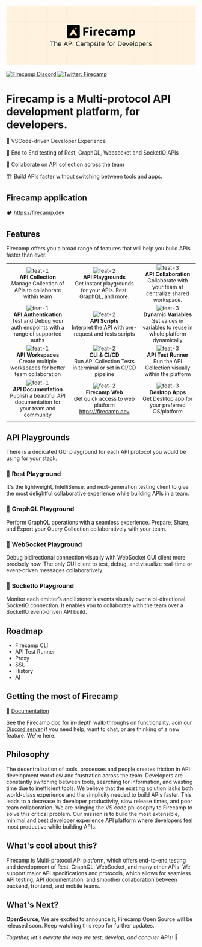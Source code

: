 ![FirecampCoverImage](.github/github-cover.png)


[![Firecamp Discord](https://badgen.net/discord/members/8hRaqhK)](https://discord.gg/8hRaqhK)
[![Twitter: Firecamp](https://img.shields.io/twitter/follow/firecampdev.svg?style=social)](https://twitter.com/firecampdev)

# Firecamp is a Multi-protocol API development platform, for developers.

💚 VSCode-driven Developer Experience

:high_brightness: End to End testing of Rest, GraphQL, Websocket and SocketIO APIs

:satellite: Collaborate on API collection across the team

🏗️ Build APIs faster without switching between tools and apps. 

## Firecamp application
🏕️ https://firecamp.dev

## Features 
Firecamp offers you a broad range of features that will help you build APIs faster than ever.

|   	|  	  |    	|
|:---:|:---:|:---:|
| ![feat-1](https://github.com/FirecampDev/Firecamp/assets/5078921/34604995-b884-42a0-833e-cd8345b4add5) <br/> **API Collection** <br/> Manage Collection of APIs to collaborate within team| ![feat-2](https://github.com/FirecampDev/Firecamp/assets/5078921/34604995-b884-42a0-833e-cd8345b4add5) <br/> **API Playgrounds** <br/> Get instant playgrounds for your APIs. Rest, GraphQL, and more. 	| ![feat-3](https://github.com/FirecampDev/Firecamp/assets/5078921/34604995-b884-42a0-833e-cd8345b4add5) <br/> **API Collaboration** <br/> Collaborate with your team at centralize shared workspace.| 
| ![feat-1](https://github.com/FirecampDev/Firecamp/assets/5078921/34604995-b884-42a0-833e-cd8345b4add5) <br/> **API Authentication** <br/> Test and Debug your auth endpoints with a range of supported auths| ![feat-2](https://github.com/FirecampDev/Firecamp/assets/5078921/34604995-b884-42a0-833e-cd8345b4add5) <br/> **API Scripts** <br/> Interpret the API with pre-request and tests scripts 	| ![feat-3](https://github.com/FirecampDev/Firecamp/assets/5078921/34604995-b884-42a0-833e-cd8345b4add5) <br/> **Dynamic Variables** <br/> Set values in variables to reuse in whole platform dynamically| 
| ![feat-1](https://github.com/FirecampDev/Firecamp/assets/5078921/34604995-b884-42a0-833e-cd8345b4add5) <br/> **API Workspaces** <br/> Create multiple workspaces for better team collaboration| ![feat-2](https://github.com/FirecampDev/Firecamp/assets/5078921/34604995-b884-42a0-833e-cd8345b4add5) <br/> **CLI & CI/CD** <br/> Run API Collection Tests in terminal or set in CI/CD pipeline 	| ![feat-3](https://github.com/FirecampDev/Firecamp/assets/5078921/34604995-b884-42a0-833e-cd8345b4add5) <br/> **API Test Runner** <br/> Run the API Collection visually within the platform | 
| ![feat-1](https://github.com/FirecampDev/Firecamp/assets/5078921/34604995-b884-42a0-833e-cd8345b4add5) <br/> **API Documentation** <br/> Publish a beautiful API documentation for your team and community | ![feat-2](https://github.com/FirecampDev/Firecamp/assets/5078921/34604995-b884-42a0-833e-cd8345b4add5) <br/> **Firecamp Web** <br/> Get quick access to web platform https://firecamp.dev 	| ![feat-3](https://github.com/FirecampDev/Firecamp/assets/5078921/34604995-b884-42a0-833e-cd8345b4add5) <br/> **Desktop Apps** <br/> Get Desktop app for your preferred OS/platform| 
||||

## API Playgrounds
There is a dedicated GUI playground for each API protocol you would be using for your stack.

### :maple_leaf: **Rest Playground**
It's the lightweight, IntelliSense, and next-generation testing client to give the most delightful collaborative experience while building APIs in a team.

### :cherry_blossom: **GraphQL Playground**
Perform GraphQL operations with a seamless experience. Prepare, Share, and Export your Query Collection collaboratively with your team.

### :hibiscus: **WebSocket Playground**
Debug bidirectional connection visually with WebSocket GUI client more precisely now. The only GUI client to test, debug, and visualize real-time or event-driven messages collaboratively.

### :sunflower: **SocketIo Playground**
Monitor each emitter’s and listener’s events visually over a bi-directional SocketIO connection. It enables you to collaborate with the team over a SocketIO event-driven API build.

## Roadmap 
- Firecamp CLI
- API Test Runner
- Proxy
- SSL
- History
- AI

## Getting the most of Firecamp
📙 [Documentation](https://firecamp.io/docs)

See the Firecamp doc for in-depth walk-throughs on functionality. Join our [Discord server](https://discord.gg/8hRaqhK) if you need help, want to chat, or are thinking of a new feature. We're here.

## Philosophy
The decentralization of tools, processes and people creates friction in API development workflow and frustration across the team. Developers are constantly switching between tools, searching for information, and wasting time due to inefficient tools.
We believe that the existing solution lacks both world-class experience and the simplicity needed to build APIs faster. This leads to a decrease in developer productivity, slow release times, and poor team collaboration.
We are bringing the VS code philosophy to Firecamp to solve this critical problem. Our mission is to build the most extensible, minimal and best developer experience API platform where developers feel most productive while building APIs.

## What's cool about this?

Firecamp is Multi-protocol API platform, which offers end-to-end testing and development of Rest, GraphQL, WebSocket, and many other APIs.
We support major API specifications and protocols, which allows for seamless API testing, API documentation, and smoother collaboration between backend, frontend, and mobile teams.

## What's Next? 
**OpenSource**, We are excited to announce it, Firecamp Open Source will be released soon. Keep watching this repo for further updates.

 *Together, let's elevate the way we test, develop, and conquer APIs!* 🚀










